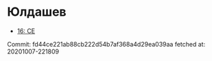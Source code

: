 # Юлдашев
- [16: CE](16.md)

Commit: fd44ce221ab88cb222d54b7af368a4d29ea039aa
 fetched at: 20201007-221809
